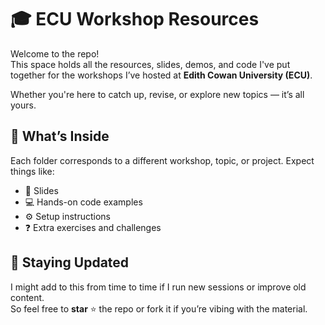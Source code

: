 # 🎓 ECU Workshop Resources

Welcome to the repo!  
This space holds all the resources, slides, demos, and code I've put together for the workshops I’ve hosted at **Edith Cowan University (ECU)**.

Whether you're here to catch up, revise, or explore new topics — it’s all yours.

## 📂 What’s Inside

Each folder corresponds to a different workshop, topic, or project. Expect things like:

- 🧠 Slides  
- 💻 Hands-on code examples  
- ⚙️ Setup instructions  
- ❓ Extra exercises and challenges  

## 🔄 Staying Updated

I might add to this from time to time if I run new sessions or improve old content.  
So feel free to **star** ⭐ the repo or fork it if you’re vibing with the material.
